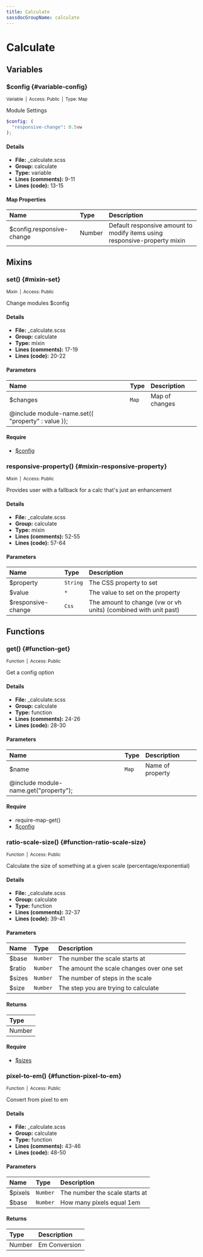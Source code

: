 ```yaml
---
title: Calculate
sassdocGroupName: calculate
---
```



# Calculate





## Variables




###  $config {#variable-config} 

<small>Variable&ensp;|&ensp;Access: Public&ensp;|&ensp;Type: Map</small>

  

Module Settings
    
    

``` scss
$config: (
  "responsive-change": 0.5vw
);
```
  

#### Details

- **File:** _calculate.scss
- **Group:** calculate
- **Type:** variable
- **Lines (comments):** 9-11
- **Lines (code):** 13-15
    
    

#### Map Properties


|Name|Type|Description|
|:--|:--|:--|
|$config.responsive-change|Number|Default responsive amount to modify items using responsive-property mixin|

    
  

## Mixins




###  set() {#mixin-set} 

<small>Mixin&ensp;|&ensp;Access: Public</small>

  

Change modules $config
    
    

#### Details

- **File:** _calculate.scss
- **Group:** calculate
- **Type:** mixin
- **Lines (comments):** 17-19
- **Lines (code):** 20-22
    
    

#### Parameters


|Name|Type|Description|
|:--|:--|:--|
|$changes|`Map`|Map of changes
  @include module-name.set(( "property" : value ));|

    

#### Require

- [$config](/api/sass/core/breakpoint/#variable-config)
  


###  responsive-property() {#mixin-responsive-property} 

<small>Mixin&ensp;|&ensp;Access: Public</small>

  

Provides user with a fallback for a calc that's just an enhancement
    
    

#### Details

- **File:** _calculate.scss
- **Group:** calculate
- **Type:** mixin
- **Lines (comments):** 52-55
- **Lines (code):** 57-64
    
    

#### Parameters


|Name|Type|Description|
|:--|:--|:--|
|$property|`String`|The CSS property to set|
|$value|`*`|The value to set on the property|
|$responsive-change|`Css`|The amount to change (vw or vh units) (combined with unit past)|

    
  

## Functions




###  get() {#function-get} 

<small>Function&ensp;|&ensp;Access: Public</small>

  

Get a config option
    
    

#### Details

- **File:** _calculate.scss
- **Group:** calculate
- **Type:** function
- **Lines (comments):** 24-26
- **Lines (code):** 28-30
    
    

#### Parameters


|Name|Type|Description|
|:--|:--|:--|
|$name|`Map`|Name of property
  @include module-name.get("property");|

    

#### Require

- require-map-get()
- [$config](/api/sass/core/breakpoint/#variable-config)
  


###  ratio-scale-size() {#function-ratio-scale-size} 

<small>Function&ensp;|&ensp;Access: Public</small>

  

Calculate the size of something at a given scale (percentage/exponential)
    
    

#### Details

- **File:** _calculate.scss
- **Group:** calculate
- **Type:** function
- **Lines (comments):** 32-37
- **Lines (code):** 39-41
    
    

#### Parameters


|Name|Type|Description|
|:--|:--|:--|
|$base|`Number`|The number the scale starts at|
|$ratio|`Number`|The amount the scale changes over one set|
|$sizes|`Number`|The number of steps in the scale|
|$size|`Number`|The step you are trying to calculate|

    

#### Returns


|Type|
|:--|
|Number|

    

#### Require

- [$sizes](/api/sass/core/breakpoint/#variable-sizes)
  


###  pixel-to-em() {#function-pixel-to-em} 

<small>Function&ensp;|&ensp;Access: Public</small>

  

Convert from pixel to em
    
    

#### Details

- **File:** _calculate.scss
- **Group:** calculate
- **Type:** function
- **Lines (comments):** 43-46
- **Lines (code):** 48-50
    
    

#### Parameters


|Name|Type|Description|
|:--|:--|:--|
|$pixels|`Number`|The number the scale starts at|
|$base|`Number`|How many pixels equal 1em|

    

#### Returns


|Type|Description|
|:--|:--|
|Number|Em Conversion|

    
  
  